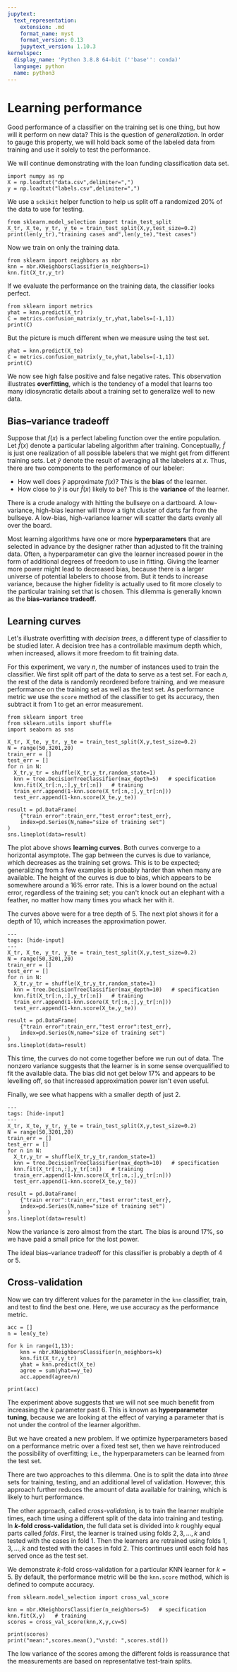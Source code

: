 ```yaml
---
jupytext:
  text_representation:
    extension: .md
    format_name: myst
    format_version: 0.13
    jupytext_version: 1.10.3
kernelspec:
  display_name: 'Python 3.8.8 64-bit (''base'': conda)'
  language: python
  name: python3
---
```


# Learning performance

Good performance of a classifier on the training set is one thing, but how will it perform on new data? This is the question of *generalization*. In order to gauge this property, we will hold back some of the labeled data from training and use it solely to test the performance.

We will continue demonstrating with the loan funding classification data set.

```{code-cell}
import numpy as np
X = np.loadtxt("data.csv",delimiter=",")
y = np.loadtxt("labels.csv",delimiter=",")
```

We use a `sckikit` helper function to help us split off a randomized 20% of the data to use for testing.

```{code-cell}
from sklearn.model_selection import train_test_split
X_tr, X_te, y_tr, y_te = train_test_split(X,y,test_size=0.2)
print(len(y_tr),"training cases and",len(y_te),"test cases")
```

Now we train on only the training data.

```{code-cell}
from sklearn import neighbors as nbr
knn = nbr.KNeighborsClassifier(n_neighbors=1)
knn.fit(X_tr,y_tr)
```

If we evaluate the performance on the training data, the classifier looks perfect.

```{code-cell}
from sklearn import metrics
yhat = knn.predict(X_tr)
C = metrics.confusion_matrix(y_tr,yhat,labels=[-1,1])
print(C)
```

But the picture is much different when we measure using the test set.

```{code-cell}
yhat = knn.predict(X_te)
C = metrics.confusion_matrix(y_te,yhat,labels=[-1,1])
print(C)
```

We now see high false positive and false negative rates. This observation illustrates **overfitting**, which is the tendency of a model that learns too many idiosyncratic details about a training set to generalize well to new data.

## Bias–variance tradeoff

Suppose that $f(x)$ is a perfect labeling function over the entire population. Let $\hat{f}(x)$ denote a particular labeling algorithm after training. Conceptually, $\hat{f}$ is just one realization of all possible labelers that we might get from different training sets. Let $\hat{y}$ denote the result of averaging all the labelers at $x$. Thus, there are two components to the performance of our labeler:

* How well does $\hat{y}$ approximate $f(x)$? This is the **bias** of the learner.
* How close to $\hat{y}$ is our $\hat{f}(x)$ likely to be? This is the **variance** of the learner.

There is a crude analogy with hitting the bullseye on a dartboard. A low-variance, high-bias learner will throw a tight cluster of darts far from the bullseye. A low-bias, high-variance learner will scatter the darts evenly all over the board.

Most learning algorithms have one or more **hyperparameters** that are selected in advance by the designer rather than adjusted to fit the training data. Often, a hyperparameter can give the learner increased power in the form of additional degrees of freedom to use in fitting. Giving the learner more power might lead to decreased bias, because there is a larger universe of potential labelers to choose from. But it tends to increase variance, because the higher fidelity is actually used to fit more closely to the particular training set that is chosen. This dilemma is generally known as the **bias–variance tradeoff**.
## Learning curves

Let's illustrate overfitting with *decision trees*, a different type of classifier to be studied later. A decision tree has a controllable maximum depth which, when increased, allows it more freedom to fit training data.

For this experiment, we vary $n$, the number of instances used to train the classifier. We first split off part of the data to serve as a test set. For each $n$, the rest of the data is randomly reordered before training, and we measure performance on the training set as well as the test set. As performance metric we use the `score` method of the classifier to get its accuracy, then subtract it from 1 to get an error measurement.

```{code-cell}
from sklearn import tree
from sklearn.utils import shuffle
import seaborn as sns

X_tr, X_te, y_tr, y_te = train_test_split(X,y,test_size=0.2)
N = range(50,3201,20)
train_err = []
test_err = []
for n in N:
  X_tr,y_tr = shuffle(X_tr,y_tr,random_state=1)
  knn = tree.DecisionTreeClassifier(max_depth=5)   # specification
  knn.fit(X_tr[:n,:],y_tr[:n])   # training
  train_err.append(1-knn.score(X_tr[:n,:],y_tr[:n]))
  test_err.append(1-knn.score(X_te,y_te))

result = pd.DataFrame(
    {"train error":train_err,"test error":test_err},
    index=pd.Series(N,name="size of training set")
)
sns.lineplot(data=result)
```

The plot above shows **learning curves**. Both curves converge to a horizontal asymptote. The gap between the curves is due to variance, which decreases as the training set grows. This is to be expected; generalizing from a few examples is probably harder than when many are available. The height of the curves is due to bias, which appears to be somewhere around a 16% error rate. This is a lower bound on the actual error, regardless of the training set; you can't knock out an elephant with a feather, no matter how many times you whack her with it.

The curves above were for a tree depth of 5. The next plot shows it for a depth of 10, which increases the approximation power.

```{code-cell}
---
tags: [hide-input]
---
X_tr, X_te, y_tr, y_te = train_test_split(X,y,test_size=0.2)
N = range(50,3201,20)
train_err = []
test_err = []
for n in N:
  X_tr,y_tr = shuffle(X_tr,y_tr,random_state=1)
  knn = tree.DecisionTreeClassifier(max_depth=10)   # specification
  knn.fit(X_tr[:n,:],y_tr[:n])   # training
  train_err.append(1-knn.score(X_tr[:n,:],y_tr[:n]))
  test_err.append(1-knn.score(X_te,y_te))

result = pd.DataFrame(
    {"train error":train_err,"test error":test_err},
    index=pd.Series(N,name="size of training set")
)
sns.lineplot(data=result)
```

This time, the curves do not come together before we run out of data. The nonzero variance suggests that the learner is in some sense overqualified to fit the available data. The bias did not get below 17% and appears to be levelling off, so that increased approximation power isn't even useful.

Finally, we see what happens with a smaller depth of just 2.

```{code-cell}
---
tags: [hide-input]
---
X_tr, X_te, y_tr, y_te = train_test_split(X,y,test_size=0.2)
N = range(50,3201,20)
train_err = []
test_err = []
for n in N:
  X_tr,y_tr = shuffle(X_tr,y_tr,random_state=1)
  knn = tree.DecisionTreeClassifier(max_depth=10)   # specification
  knn.fit(X_tr[:n,:],y_tr[:n])   # training
  train_err.append(1-knn.score(X_tr[:n,:],y_tr[:n]))
  test_err.append(1-knn.score(X_te,y_te))

result = pd.DataFrame(
    {"train error":train_err,"test error":test_err},
    index=pd.Series(N,name="size of training set")
)
sns.lineplot(data=result)
```

Now the variance is zero almost from the start. The bias is around 17%, so we have paid a small price for the lost power.

The ideal bias–variance tradeoff for this classifier is probably a depth of 4 or 5. 

## Cross-validation

Now we can try different values for the parameter in the `knn` classifier, train, and test to find the best one. Here, we use accuracy as the performance metric.

```{code-cell}
acc = []
n = len(y_te)

for k in range(1,13):
    knn = nbr.KNeighborsClassifier(n_neighbors=k)
    knn.fit(X_tr,y_tr)
    yhat = knn.predict(X_te)
    agree = sum(yhat==y_te)
    acc.append(agree/n)

print(acc)
```

The experiment above suggests that we will not see much benefit from increasing the $k$ parameter past 6. This is known as **hyperparameter tuning**, because we are looking at the effect of varying a parameter that is not under the control of the learner algorithm.

But we have created a new problem. If we optimize hyperparameters based on a performance metric over a fixed test set, then we have reintroduced the possibility of overfitting; i.e., the hyperparameters can be learned from the test set.

There are two approaches to this dilemma. One is to split the data into *three* sets for training, testing, and an additional level of validation. However, this approach further reduces the amount of data available for training, which is likely to hurt performance.

The other approach, called *cross-validation*, is to train the learner multiple times, each time using a different split of the data into training and testing. In **$k$-fold cross-validation**, the full data set is divided into $k$ roughly equal parts called *folds*. First, the learner is trained using folds $2,3,\ldots,k$ and tested with the cases in fold 1. Then the learners are retrained using folds $1,3,\ldots,k$ and tested with the cases in fold 2. This continues until each fold has served once as the test set.

We demonstrate $k$-fold cross-validation for a particular KNN learner for $k=5$. By default, the performance metric will be the `knn.score` method, which is defined to compute accuracy.

```{code-cell}
from sklearn.model_selection import cross_val_score

knn = nbr.KNeighborsClassifier(n_neighbors=5)   # specification
knn.fit(X,y)   # training
scores = cross_val_score(knn,X,y,cv=5)

print(scores)
print("mean:",scores.mean(),"\nstd: ",scores.std())
```

The low variance of the scores among the different folds is reassurance that the measurements are based on representative test-train splits.

